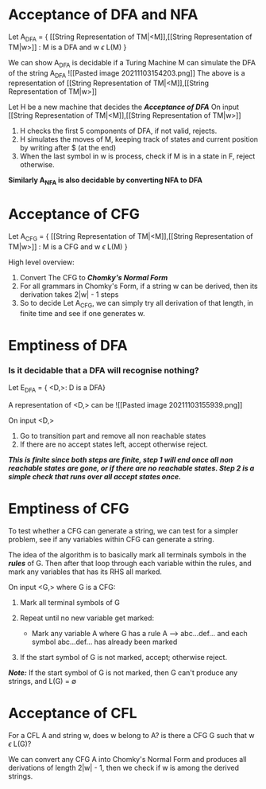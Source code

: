 # Acceptance of DFA and NFA

Let A<sub>DFA</sub> = { [[String Representation of TM|<M]],[[String Representation of TM|w>]] : M is a DFA and w $\epsilon$ L(M) }

We can show A<sub>DFA</sub> is decidable if a Turing Machine M can simulate the DFA of the string A<sub>DFA</sub>
![[Pasted image 20211103154203.png]]
The above is a representation of [[String Representation of TM|<M]],[[String Representation of TM|w>]]

Let H be a new machine that decides the ***Acceptance of DFA***
On input [[String Representation of TM|<M]],[[String Representation of TM|w>]]
1) H checks the first 5 components of DFA, if not valid, rejects.
2) H simulates the moves of M, keeping track of states and current position by writing after $ (at the end) 
3) When the last symbol in w is process, check if M is in a state in F, reject otherwise.

**Similarly A<sub>NFA</sub> is also decidable by converting NFA to DFA**


# Acceptance of CFG

Let A<sub>CFG</sub> = { [[String Representation of TM|<M]],[[String Representation of TM|w>]] : M is a CFG and w $\epsilon$ L(M) }

High level overview:
1) Convert The CFG to ***Chomky's Normal Form***
2) For all grammars in Chomky's Form, if a string w can be derived, then its derivation takes 2|w| - 1 steps
3) So to decide Let A<sub>CFG</sub>, we can simply try all derivation of that length, in finite time and see if one generates w.


# Emptiness of DFA
### Is it decidable that a DFA will recognise nothing?

Let E<sub>DFA</sub> = { <D,>: D is a DFA}

A representation of <D,> can be
![[Pasted image 20211103155939.png]]

On input <D,>
1) Go to transition part and remove all non reachable states
2) If there are no accept states left, accept otherwise reject.

***This is finite since both steps are finite, step 1 will end once all non reachable states are gone, or if there are no reachable states. Step 2 is a simple check that runs over all accept states once.***


# Emptiness of CFG
To test whether a CFG can generate a string, we can test for a simpler problem, see if any variables within CFG can generate a string.

The idea of the algorithm is to basically mark all terminals symbols in the ***rules*** of G. Then after that loop through each variable within the rules, and mark any variables that has its RHS all marked.

On input <G,> where G is a CFG:
1) Mark all terminal symbols of G
2) Repeat until no new variable get marked:
	- Mark any variable A where G has a rule A --> abc...def... and each symbol abc...def... has already been marked

3) If the start symbol of G is not marked, accept; otherwise reject.

***Note:***
If the start symbol of G is not marked, then G can't produce any strings, and L(G) = $\emptyset$



# Acceptance of CFL
For a CFL A and string w, does w belong to A? is there a CFG G such that w $\epsilon$ L(G)?

We can convert any CFG A into Chomky's Normal Form and produces all derivations of length 2|w| - 1, then we check if w is among the derived strings.